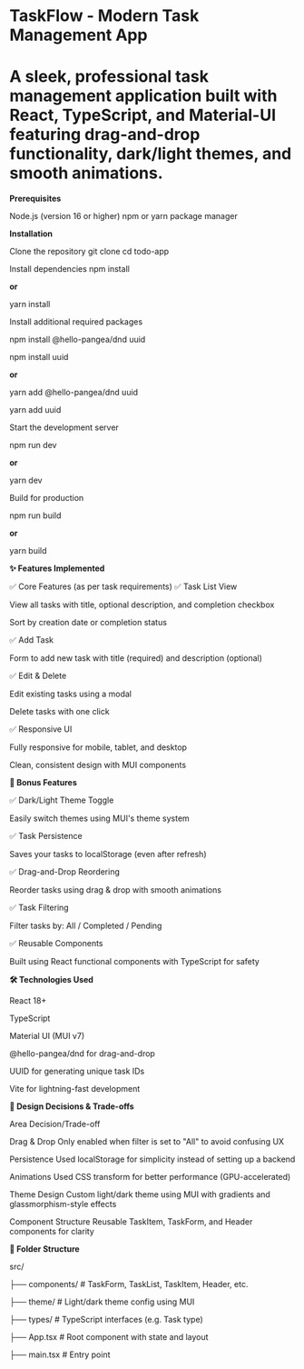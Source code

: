 # **TaskFlow - Modern Task Management App**

# **A sleek, professional task management application built with React, TypeScript, and Material-UI featuring drag-and-drop functionality, dark/light themes, and smooth animations.**


**Prerequisites**

Node.js (version 16 or higher)
npm or yarn package manager

**Installation**

Clone the repository
git clone <repository-url>
cd todo-app

Install dependencies
npm install 

**or**

yarn install

Install additional required packages

npm install @hello-pangea/dnd uuid

npm install uuid

**or**

yarn add @hello-pangea/dnd uuid

yarn add uuid

Start the development server

npm run dev

**or**

yarn dev

Build for production

npm run build

**or**

yarn build


**✨ Features Implemented**

✅ Core Features (as per task requirements)
✅ Task List View

View all tasks with title, optional description, and completion checkbox

Sort by creation date or completion status

✅ Add Task

Form to add new task with title (required) and description (optional)

✅ Edit & Delete

Edit existing tasks using a modal

Delete tasks with one click

✅ Responsive UI

Fully responsive for mobile, tablet, and desktop

Clean, consistent design with MUI components

**🌟 Bonus Features**

✅ Dark/Light Theme Toggle

Easily switch themes using MUI's theme system

✅ Task Persistence

Saves your tasks to localStorage (even after refresh)

✅ Drag-and-Drop Reordering

Reorder tasks using drag & drop with smooth animations

✅ Task Filtering

Filter tasks by: All / Completed / Pending

✅ Reusable Components

Built using React functional components with TypeScript for safety

**🛠 Technologies Used**

React 18+

TypeScript

Material UI (MUI v7)

@hello-pangea/dnd for drag-and-drop

UUID for generating unique task IDs

Vite for lightning-fast development

**🎨 Design Decisions & Trade-offs**

Area	                                Decision/Trade-off

Drag & Drop	               Only enabled when filter is set to "All" to avoid confusing UX

Persistence	               Used localStorage for simplicity instead of setting up a backend

Animations	               Used CSS transform for better performance (GPU-accelerated)

Theme Design	           Custom light/dark theme using MUI with gradients and glassmorphism-style effects

Component Structure	       Reusable TaskItem, TaskForm, and Header components for clarity


**📂 Folder Structure**

src/

├── components/          # TaskForm, TaskList, TaskItem, Header, etc.

├── theme/               # Light/dark theme config using MUI

├── types/               # TypeScript interfaces (e.g. Task type)

├── App.tsx              # Root component with state and layout

├── main.tsx             # Entry point


